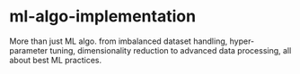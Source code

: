 # ml-algo-implementation

More than just ML algo. from imbalanced dataset handling, hyper-parameter tuning, dimensionality reduction to advanced data processing, all about best ML practices.
